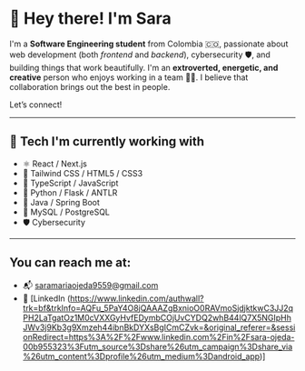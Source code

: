 # 👋 Hey there! I'm Sara

I'm a **Software Engineering student** from Colombia 🇨🇴, passionate about web development (both *frontend* and *backend*), cybersecurity 🛡️, and building things that work beautifully. I'm an **extroverted, energetic, and creative** person who enjoys working in a team 👥💡. I believe that collaboration brings out the best in people.

Let’s connect! 

---

## 🚀 Tech I'm currently working with

- ⚛️ React / Next.js
- 🎨 Tailwind CSS / HTML5 / CSS3
- 🧠 TypeScript / JavaScript
- 🐍 Python / Flask / ANTLR
- 🧩 Java / Spring Boot
- 🐘 MySQL / PostgreSQL
- 🛡️ Cybersecurity
---

## You can reach me at:
- 📬 [saramariaojeda9559@gmail.com](mailto:saramariaojeda9559@gmail.com)
- 💼 [LinkedIn (https://www.linkedin.com/authwall?trk=bf&trkInfo=AQFu_5PaY4O8jQAAAZgBxnioO0RAVmoSjdjktkwC3JJ2qPH2LaTgatOz1M0cVXXGyHvfEDymbCOjUvCYDQ2whB44lQ7X5NGIpHhJWv3j9Kb3g9Xmzeh44ibnBkDYXsBgICmCZvk=&original_referer=&sessionRedirect=https%3A%2F%2Fwww.linkedin.com%2Fin%2Fsara-ojeda-00b955323%3Futm_source%3Dshare%26utm_campaign%3Dshare_via%26utm_content%3Dprofile%26utm_medium%3Dandroid_app)]
